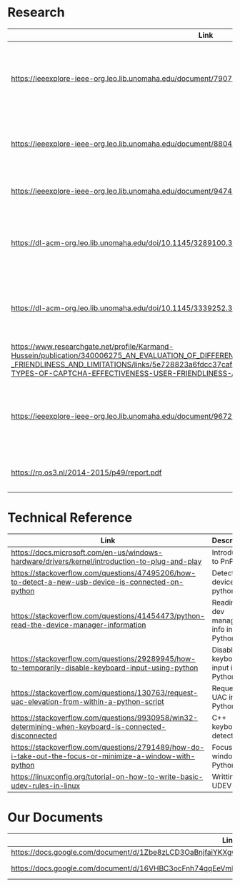 # Research 
|Link  | Description     | 
|-------------------|------------|
| https://ieeexplore-ieee-org.leo.lib.unomaha.edu/document/7907004 | USBCheckIn: Preventing BadUSB attacks by forcing human-device interaction |
| https://ieeexplore-ieee-org.leo.lib.unomaha.edu/document/8804730 | Spyduino: Arduino as a HID Exploiting the BadUSB Vulnerability |
| https://ieeexplore-ieee-org.leo.lib.unomaha.edu/document/9474274 | BADUSB-C: Revisiting BadUSB with Type-C |
| https://dl-acm-org.leo.lib.unomaha.edu/doi/10.1145/3289100.3289121 | Making Whitelisting-Based Defense Work Against BadUSB | 
| https://dl-acm-org.leo.lib.unomaha.edu/doi/10.1145/3339252.3339268 | Using Context and Provenance to defend against USB-borne attacks |
| https://www.researchgate.net/profile/Karmand-Hussein/publication/340006275_AN_EVALUATION_OF_DIFFERENT_TYPES_OF_CAPTCHA_EFFECTIVENESS_USER-_FRIENDLINESS_AND_LIMITATIONS/links/5e728823a6fdcc37caf62ccf/AN-EVALUATION-OF-DIFFERENT-TYPES-OF-CAPTCHA-EFFECTIVENESS-USER-FRIENDLINESS-AND-LIMITATIONS.pdf | Captcha effectivness |
| https://ieeexplore-ieee-org.leo.lib.unomaha.edu/document/9672338 | DARUD: Detecting and Arresting Rogue USB Devices in the V2X Ecosystem |
| https://rp.os3.nl/2014-2015/p49/report.pdf | Feasibility and Deployment of Bad USB | 
# Technical Reference
|Link  | Description     | 
|-------------------|------------|
| https://docs.microsoft.com/en-us/windows-hardware/drivers/kernel/introduction-to-plug-and-play | Introduction to PnP |
| https://stackoverflow.com/questions/47495206/how-to-detect-a-new-usb-device-is-connected-on-python | Detecting devices in python |
| https://stackoverflow.com/questions/41454473/python-read-the-device-manager-information | Reading dev manager info in Python |
| https://stackoverflow.com/questions/29289945/how-to-temporarily-disable-keyboard-input-using-python | Disabling keyboard input in Python | 
| https://stackoverflow.com/questions/130763/request-uac-elevation-from-within-a-python-script | Requesting UAC in Python | 
| https://stackoverflow.com/questions/9930958/win32-determining-when-keyboard-is-connected-disconnected | C++ keyboard detection | 
| https://stackoverflow.com/questions/2791489/how-do-i-take-out-the-focus-or-minimize-a-window-with-python | Focussing windows Python|
| https://linuxconfig.org/tutorial-on-how-to-write-basic-udev-rules-in-linux | Writting UDEV rules | 
# Our Documents
|Link  | Description     | 
|-------------------|------------|
| https://docs.google.com/document/d/1Zbe8zLCD3OaBnjfaiYKXgCWYsiPiE7eWLOwFW9y8k8M/edit# | Lit Review |
| https://docs.google.com/document/d/16VHBC3ocFnh74qqEeVmFjGvPwFHWjFWdPFI9ILKpm6k/edit#heading=h.gza8dm5n28be | Technical Plan |

